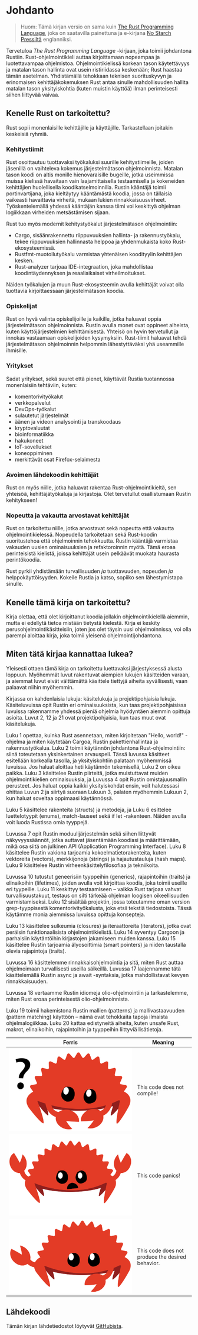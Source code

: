 # Johdanto

> Huom: Tämä kirjan versio on sama kuin [The Rust Programming Language][nsprust], 
> joka on saatavilla painettuna ja e-kirjana [No Starch Pressiltä][nsp] englanniksi.

[nsprust]: https://nostarch.com/rust-programming-language-2nd-edition
[nsp]: https://nostarch.com/

Tervetuloa _The Rust Programming Language_ -kirjaan, joka toimii johdantona Rustiin.
Rust-ohjelmointikieli auttaa kirjoittamaan nopeampaa ja luotettavampaa ohjelmistoa.
Ohjelmointikielissä korkean tason käytettävyys ja matalan tason hallinta ovat usein ristiriidassa keskenään; 
Rust haastaa tämän asetelman. Yhdistämällä tehokkaan teknisen suorituskyvyn ja erinomaisen 
kehittäjäkokemuksen Rust antaa sinulle mahdollisuuden hallita matalan tason yksityiskohtia (kuten muistin käyttöä) 
ilman perinteisesti siihen liittyvää vaivaa.

## Kenelle Rust on tarkoitettu?

Rust sopii monenlaisille kehittäjille ja käyttäjille. Tarkastellaan joitakin keskeisiä ryhmiä.

### Kehitystiimit

Rust osoittautuu tuottavaksi työkaluksi suurille kehitystiimeille, joiden jäsenillä on vaihteleva 
kokemus järjestelmätason ohjelmoinnista. Matalan tason koodi on altis monille hienovaraisille 
bugeille, jotka useimmissa muissa kielissä havaitaan vain laajamittaisella testaamisella ja 
kokeneiden kehittäjien huolellisella koodikatselmoinnilla. Rustin kääntäjä toimii portinvartijana, 
joka kieltäytyy kääntämästä koodia, jossa on tällaisia vaikeasti havaittavia virheitä, mukaan lukien rinnakkaisuusvirheet. 
Työskentelemällä yhdessä kääntäjän kanssa tiimi voi keskittyä ohjelman logiikkaan virheiden metsästämisen sijaan.

Rust tuo myös modernit kehitystyökalut järjestelmätason ohjelmointiin:

- Cargo, sisäänrakennettu riippuvuuksien hallinta- ja rakennustyökalu, tekee riippuvuuksien hallinnasta helppoa ja yhdenmukaista koko Rust-ekosysteemissä.
- Rustfmt-muotoilutyökalu varmistaa yhtenäisen koodityylin kehittäjien kesken.
- Rust-analyzer tarjoaa IDE-integraation, joka mahdollistaa koodintäydennyksen ja reaaliaikaiset virheilmoitukset.

Näiden työkalujen ja muun Rust-ekosysteemin avulla kehittäjät voivat olla tuottavia kirjoittaessaan järjestelmätason koodia.

### Opiskelijat

Rust on hyvä valinta opiskelijoille ja kaikille, jotka haluavat oppia järjestelmätason ohjelmoinnista. 
Rustin avulla monet ovat oppineet aiheista, kuten käyttöjärjestelmien kehittämisestä. Yhteisö on hyvin 
tervetullut ja innokas vastaamaan opiskelijoiden kysymyksiin. Rust-tiimit haluavat tehdä järjestelmätason 
ohjelmoinnin helpommin lähestyttäväksi yhä useammille ihmisille.

### Yritykset

Sadat yritykset, sekä suuret että pienet, käyttävät Rustia tuotannossa monenlaisiin tehtäviin, kuten:

- komentorivityökalut
- verkkopalvelut
- DevOps-työkalut
- sulautetut järjestelmät
- äänen ja videon analysointi ja transkoodaus
- kryptovaluutat
- bioinformatiikka
- hakukoneet
- IoT-sovellukset
- koneoppiminen
- merkittävät osat Firefox-selaimesta

### Avoimen lähdekoodin kehittäjät

Rust on myös niille, jotka haluavat rakentaa Rust-ohjelmointikieltä, sen yhteisöä, kehittäjätyökaluja ja kirjastoja. Olet tervetullut osallistumaan Rustin kehitykseen!

### Nopeutta ja vakautta arvostavat kehittäjät

Rust on tarkoitettu niille, jotka arvostavat sekä nopeutta että vakautta ohjelmointikielessä. Nopeudella tarkoitetaan sekä Rust-koodin suoritustehoa että ohjelmoinnin tehokkuutta. Rustin kääntäjä varmistaa vakauden uusien ominaisuuksien ja refaktoroinnin myötä. Tämä eroaa perinteisistä kielistä, joissa kehittäjät usein pelkäävät muokata haurasta perintökoodia.

Rust pyrkii yhdistämään turvallisuuden _ja_ tuottavuuden, nopeuden _ja_ helppokäyttöisyyden. Kokeile Rustia ja katso, sopiiko sen lähestymistapa sinulle.

## Kenelle tämä kirja on tarkoitettu?

Kirja olettaa, että olet kirjoittanut koodia jollakin ohjelmointikielellä aiemmin, mutta ei edellytä tietoa mistään tietystä kielestä. Kirja ei keskity perusohjelmointikäsitteisiin, joten jos olet täysin uusi ohjelmoinnissa, voi olla parempi aloittaa kirja, joka toimii yleisenä ohjelmointijohdantona.

## Miten tätä kirjaa kannattaa lukea?

<span id="ferris"></span>

Yleisesti ottaen tämä kirja on tarkoitettu luettavaksi järjestyksessä alusta loppuun. Myöhemmät luvut rakentuvat aiempien lukujen käsitteiden varaan, ja aiemmat luvut eivät välttämättä käsittele tiettyjä aiheita syvällisesti, vaan palaavat niihin myöhemmin.

Kirjassa on kahdenlaisia lukuja: käsitelukuja ja projektipohjaisia lukuja. Käsiteluvuissa opit Rustin eri ominaisuuksista, kun taas projektipohjaisissa luvuissa rakennamme yhdessä pieniä ohjelmia hyödyntäen aiemmin opittuja asioita. Luvut 2, 12 ja 21 ovat projektipohjaisia, kun taas muut ovat käsitelukuja.

Luku 1 opettaa, kuinka Rust asennetaan, miten kirjoitetaan "Hello, world!" -ohjelma ja miten käytetään Cargoa, Rustin pakettienhallintaa ja rakennustyökalua. Luku 2 toimii käytännön johdantona Rust-ohjelmointiin: siinä toteutetaan yksinkertainen arvauspeli. Tässä luvussa käsitteet esitellään korkealla tasolla, ja yksityiskohtiin palataan myöhemmissä luvuissa. Jos haluat aloittaa heti käytännön tekemisellä, Luku 2 on oikea paikka. Luku 3 käsittelee Rustin piirteitä, jotka muistuttavat muiden ohjelmointikielien ominaisuuksia, ja Luvussa 4 opit Rustin omistajuusmallin perusteet. Jos haluat oppia kaikki yksityiskohdat ensin, voit halutessasi ohittaa Luvun 2 ja siirtyä suoraan Lukuun 3, palaten myöhemmin Lukuun 2, kun haluat soveltaa oppimaasi käytännössä.

Luku 5 käsittelee rakenteita (structs) ja metodeja, ja Luku 6 esittelee luettelotyypit (enums), match-lauseet sekä if let -rakenteen. Näiden avulla voit luoda Rustissa omia tyyppejä.

Luvussa 7 opit Rustin moduulijärjestelmän sekä siihen liittyvät näkyvyyssäännöt, jotka auttavat jäsentämään koodiasi ja määrittämään, mikä osa siitä on julkinen API (Application Programming Interface). Luku 8 käsittelee Rustin vakiona tarjoamia kokoelmatietorakenteita, kuten vektoreita (vectors), merkkijonoja (strings) ja hajautustauluja (hash maps). Luku 9 käsittelee Rustin virheenkäsittelyfilosofiaa ja tekniikoita.

Luvussa 10 tutustut geneerisiin tyyppeihin (generics), rajapintoihin (traits) ja elinaikoihin (lifetimes), joiden avulla voit kirjoittaa koodia, joka toimii useille eri tyypeille. Luku 11 keskittyy testaamiseen – vaikka Rust tarjoaa vahvat turvallisuustakuut, testaus on silti tärkeää ohjelman loogisen oikeellisuuden varmistamiseksi. Luku 12 sisältää projektin, jossa toteutamme oman version grep-tyyppisestä komentorivityökalusta, joka etsii tekstiä tiedostoista. Tässä käytämme monia aiemmissa luvuissa opittuja konsepteja.

Luku 13 käsittelee sulkeumia (closures) ja iteraattoreita (iterators), jotka ovat peräisin funktionaalisista ohjelmointikielistä. Luku 14 syventyy Cargoon ja parhaisiin käytäntöihin kirjastojen jakamiseen muiden kanssa. Luku 15 käsittelee Rustin tarjoamia älyosoittimia (smart pointers) ja niiden taustalla olevia rajapintoja (traits).

Luvussa 16 käsittelemme rinnakkaisohjelmointia ja sitä, miten Rust auttaa ohjelmoimaan turvallisesti useilla säikeillä. Luvussa 17 laajennamme tätä käsittelemällä Rustin async ja await -syntaksia, jotka mahdollistavat kevyen rinnakkaisuuden.

Luvussa 18 vertaamme Rustin idiomeja olio-ohjelmointiin ja tarkastelemme, miten Rust eroaa perinteisestä olio-ohjelmoinnista.

Luku 19 toimii hakemistona Rustin mallien (patterns) ja mallivastaavuuden (pattern matching) käyttöön – nämä ovat tehokkaita tapoja ilmaista ohjelmalogiikkaa. Luku 20 kattaa edistyneitä aiheita, kuten unsafe Rust, makrot, elinaikoihin, rajapintoihin ja tyyppeihin liittyviä lisätietoja.



| Ferris                                                                                                           | Meaning                                          |
| ---------------------------------------------------------------------------------------------------------------- | ------------------------------------------------ |
| <img src="img/ferris/does_not_compile.svg" class="ferris-explain" alt="Ferris with a question mark"/>            | This code does not compile!                      |
| <img src="img/ferris/panics.svg" class="ferris-explain" alt="Ferris throwing up their hands"/>                   | This code panics!                                |
| <img src="img/ferris/not_desired_behavior.svg" class="ferris-explain" alt="Ferris with one claw up, shrugging"/> | This code does not produce the desired behavior. |


## Lähdekoodi

Tämän kirjan lähdetiedostot löytyvät [GitHubista][book].

[book]: https://github.com/rust-lang/book/tree/main/src
